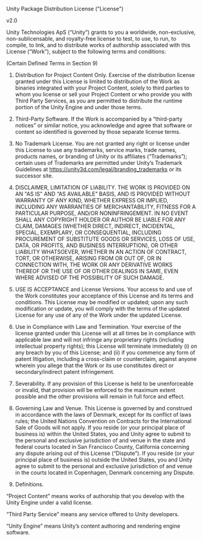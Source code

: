 Unity Package Distribution License ("License")

v2.0

Unity Technologies ApS (“Unity”) grants to you a worldwide, non-exclusive, non-sublicensable, and royalty-free license to test, to use, to run, to compile, to link, and to distribute works of authorship associated with this License (“Work”), subject to the following terms and conditions:

 (Certain Defined Terms in Section 9)

1. Distribution for Project Content Only. Exercise of the distribution license granted under this License is limited to distribution of the Work as binaries integrated with your Project Content, solely to third parties to whom you license or sell your Project Content or who provide you with Third Party Services, as you are permitted to distribute the runtime portion of the Unity Engine and under those terms.

2. Third-Party Software. If the Work is accompanied by a “third-party notices” or similar notice, you acknowledge and agree that software or content so identified is governed by those separate license terms.

3. No Trademark License. You are not granted any right or license under this License to use any trademarks, service marks, trade names, products names, or branding of Unity or its affiliates (“Trademarks”); certain uses of Trademarks are permitted under Unity’s Trademark Guidelines at https://unity3d.com/legal/branding_trademarks or its successor site.

4. DISCLAIMER, LIMITATION OF LIABILITY. THE WORK IS PROVIDED ON AN "AS IS" AND “AS AVAILABLE” BASIS, AND IS PROVIDED WITHOUT WARRANTY OF ANY KIND, WHETHER EXPRESS OR IMPLIED, INCLUDING ANY WARRANTIES OF MERCHANTABILITY, FITNESS FOR A PARTICULAR PURPOSE, AND/OR NONINFRINGEMENT. IN NO EVENT SHALL ANY COPYRIGHT HOLDER OR AUTHOR BE LIABLE FOR ANY CLAIM, DAMAGES (WHETHER DIRECT, INDIRECT, INCIDENTAL, SPECIAL, EXEMPLARY, OR CONSEQUENTIAL, INCLUDING PROCUREMENT OF SUBSTITUTE GOODS OR SERVICES, LOSS OF USE, DATA, OR PROFITS, AND BUSINESS INTERRUPTION), OR OTHER LIABILITY WHATSOEVER, WHETHER IN AN ACTION OF CONTRACT, TORT, OR OTHERWISE, ARISING FROM OR OUT OF, OR IN CONNECTION WITH, THE WORK OR ANY DERIVATIVE WORKS THEREOF OR THE USE OF OR OTHER DEALINGS IN SAME, EVEN WHERE ADVISED OF THE POSSIBILITY OF SUCH DAMAGE.

5. USE IS ACCEPTANCE and License Versions. Your access to and use of the Work constitutes your acceptance of this License and its terms and conditions. This License may be modified or updated; upon any such modification or update, you will comply with the terms of the updated License for any use of any of the Work under the updated License.

6. Use in Compliance with Law and Termination. Your exercise of the license granted under this License will at all times be in compliance with applicable law and will not infringe any proprietary rights (including intellectual property rights); this License will terminate immediately (i) on any breach by you of this License; and (ii) if you commence any form of patent litigation, including a cross-claim or counterclaim, against anyone wherein you allege that the Work or its use constitutes direct or secondary/indirect patent infringement.

7. Severability. If any provision of this License is held to be unenforceable or invalid, that provision will be enforced to the maximum extent possible and the other provisions will remain in full force and effect.

8. Governing Law and Venue. This License is governed by and construed in accordance with the laws of Denmark, except for its conflict of laws rules; the United Nations Convention on Contracts for the International Sale of Goods will not apply. If you reside (or your principal place of business is) within the United States, you and Unity agree to submit to the personal and exclusive jurisdiction of and venue in the state and federal courts located in San Francisco County, California concerning any dispute arising out of this License (“Dispute”). If you reside (or your principal place of business is) outside the United States, you and Unity agree to submit to the personal and exclusive jurisdiction of and venue in the courts located in Copenhagen, Denmark concerning any Dispute.

9. Definitions.

“Project Content” means works of authorship that you develop with the Unity Engine under a valid license.

“Third Party Service” means any service offered to Unity developers.

“Unity Engine” means Unity’s content authoring and rendering engine software.